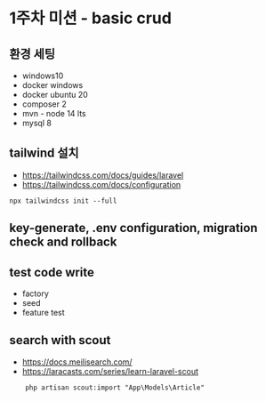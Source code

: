 # 1주차 미션 - basic crud

## 환경 세팅

-   windows10
-   docker windows
-   docker ubuntu 20
-   composer 2
-   mvn - node 14 lts
-   mysql 8

## tailwind 설치

-   https://tailwindcss.com/docs/guides/laravel
-   https://tailwindcss.com/docs/configuration

```
npx tailwindcss init --full
```

## key-generate, .env configuration, migration check and rollback

## test code write

-   factory
-   seed
-   feature test

## search with scout

-   https://docs.meilisearch.com/
-   https://laracasts.com/series/learn-laravel-scout

```
    php artisan scout:import "App\Models\Article"
```
